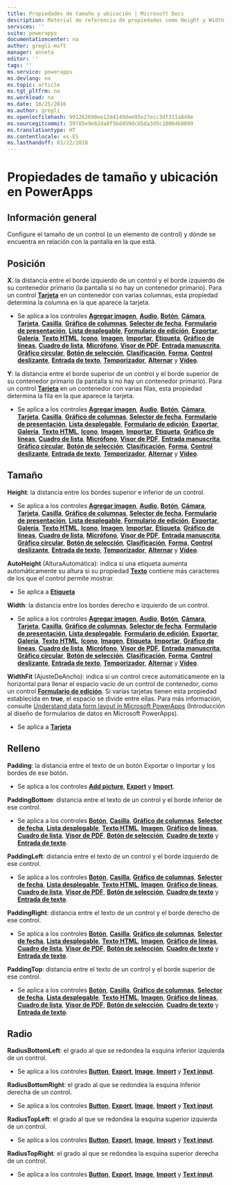 ```yaml
---
title: Propiedades de tamaño y ubicación | Microsoft Docs
description: Material de referencia de propiedades como Height y Width
services: ''
suite: powerapps
documentationcenter: na
author: gregli-msft
manager: anneta
editor: ''
tags: ''
ms.service: powerapps
ms.devlang: na
ms.topic: article
ms.tgt_pltfrm: na
ms.workload: na
ms.date: 10/25/2016
ms.author: gregli
ms.openlocfilehash: 991262698ee12d4149dee95e27ecc3df311a849e
ms.sourcegitcommit: 59785e9e82da8f5bd459dcb5da3d5c18064b0899
ms.translationtype: HT
ms.contentlocale: es-ES
ms.lasthandoff: 03/22/2018
---
```

# <a name="size-and-location-properties-in-powerapps"></a>Propiedades de tamaño y ubicación en PowerApps
## <a name="overview"></a>Información general
Configure el tamaño de un control (o un elemento de control) y dónde se encuentra en relación con la pantalla en la que está.

## <a name="position"></a>Posición
**X**: la distancia entre el borde izquierdo de un control y el borde izquierdo de su contenedor primario (la pantalla si no hay un contenedor primario). Para un control **[Tarjeta](control-card.md)** en un contenedor con varias columnas, esta propiedad determina la columna en la que aparece la tarjeta.

* Se aplica a los controles **[Agregar imagen](control-add-picture.md)**, **[Audio](control-audio-video.md)**, **[Botón](control-button.md)**, **[Cámara](control-camera.md)**, **[Tarjeta](control-card.md)**, **[Casilla](control-check-box.md)**, **[Gráfico de columnas](control-column-line-chart.md)**, **[Selector de fecha](control-date-picker.md)**, **[Formulario de presentación](control-form-detail.md)**, **[Lista desplegable](control-drop-down.md)**, **[Formulario de edición](control-form-detail.md)**, **[Exportar](control-export-import.md)**, **[Galería](control-gallery.md)**, **[Texto HTML](control-html-text.md)**, **[Icono](control-shapes-icons.md)**, **[Imagen](control-image.md)**, **[Importar](control-export-import.md)**, **[Etiqueta](control-text-box.md)**, **[Gráfico de líneas](control-column-line-chart.md)**, **[Cuadro de lista](control-list-box.md)**, **[Micrófono](control-microphone.md)**, **[Visor de PDF](control-pdf-viewer.md)**, **[Entrada manuscrita](control-pen-input.md)**, **[Gráfico circular](control-pie-chart.md)**, **[Botón de selección](control-radio.md)**, **[Clasificación](control-rating.md)**, **[Forma](control-shapes-icons.md)**, **[Control deslizante](control-slider.md)**, **[Entrada de texto](control-text-input.md)**, **[Temporizador](control-timer.md)**, **[Alternar](control-toggle.md)** y **[Vídeo](control-audio-video.md)**.

**Y**: la distancia entre el borde superior de un control y el borde superior de su contenedor primario (la pantalla si no hay un contenedor primario). Para un control **[Tarjeta](control-card.md)** en un contenedor con varias filas, esta propiedad determina la fila en la que aparece la tarjeta.

* Se aplica a los controles **[Agregar imagen](control-add-picture.md)**, **[Audio](control-audio-video.md)**, **[Botón](control-button.md)**, **[Cámara](control-camera.md)**, **[Tarjeta](control-card.md)**, **[Casilla](control-check-box.md)**, **[Gráfico de columnas](control-column-line-chart.md)**, **[Selector de fecha](control-date-picker.md)**, **[Formulario de presentación](control-form-detail.md)**, **[Lista desplegable](control-drop-down.md)**, **[Formulario de edición](control-form-detail.md)**, **[Exportar](control-export-import.md)**, **[Galería](control-gallery.md)**, **[Texto HTML](control-html-text.md)**, **[Icono](control-shapes-icons.md)**, **[Imagen](control-image.md)**, **[Importar](control-export-import.md)**, **[Etiqueta](control-text-box.md)**, **[Gráfico de líneas](control-column-line-chart.md)**, **[Cuadro de lista](control-list-box.md)**, **[Micrófono](control-microphone.md)**, **[Visor de PDF](control-pdf-viewer.md)**, **[Entrada manuscrita](control-pen-input.md)**, **[Gráfico circular](control-pie-chart.md)**, **[Botón de selección](control-radio.md)**, **[Clasificación](control-rating.md)**, **[Forma](control-shapes-icons.md)**, **[Control deslizante](control-slider.md)**, **[Entrada de texto](control-text-input.md)**, **[Temporizador](control-timer.md)**, **[Alternar](control-toggle.md)** y **[Vídeo](control-audio-video.md)**.

## <a name="size"></a>Tamaño
**Height**: la distancia entre los bordes superior e inferior de un control.

* Se aplica a los controles **[Agregar imagen](control-add-picture.md)**, **[Audio](control-audio-video.md)**, **[Botón](control-button.md)**, **[Cámara](control-camera.md)**, **[Tarjeta](control-card.md)**, **[Casilla](control-check-box.md)**, **[Gráfico de columnas](control-column-line-chart.md)**, **[Selector de fecha](control-date-picker.md)**, **[Formulario de presentación](control-form-detail.md)**, **[Lista desplegable](control-drop-down.md)**, **[Formulario de edición](control-form-detail.md)**, **[Exportar](control-export-import.md)**, **[Galería](control-gallery.md)**, **[Texto HTML](control-html-text.md)**, **[Icono](control-shapes-icons.md)**, **[Imagen](control-image.md)**, **[Importar](control-export-import.md)**, **[Etiqueta](control-text-box.md)**, **[Gráfico de líneas](control-column-line-chart.md)**, **[Cuadro de lista](control-list-box.md)**, **[Micrófono](control-microphone.md)**, **[Visor de PDF](control-pdf-viewer.md)**, **[Entrada manuscrita](control-pen-input.md)**, **[Gráfico circular](control-pie-chart.md)**, **[Botón de selección](control-radio.md)**, **[Clasificación](control-rating.md)**, **[Forma](control-shapes-icons.md)**, **[Control deslizante](control-slider.md)**, **[Entrada de texto](control-text-input.md)**, **[Temporizador](control-timer.md)**, **[Alternar](control-toggle.md)** y **[Vídeo](control-audio-video.md)**.

**AutoHeight** (AlturaAutomática): indica si una etiqueta aumenta automáticamente su altura si su propiedad **[Texto](properties-core.md)** contiene más caracteres de los que el control permite mostrar.  

* Se aplica a **[Etiqueta](control-text-box.md)**

**Width**: la distancia entre los bordes derecho e izquierdo de un control.

* Se aplica a los controles **[Agregar imagen](control-add-picture.md)**, **[Audio](control-audio-video.md)**, **[Botón](control-button.md)**, **[Cámara](control-camera.md)**, **[Tarjeta](control-card.md)**, **[Casilla](control-check-box.md)**, **[Gráfico de columnas](control-column-line-chart.md)**, **[Selector de fecha](control-date-picker.md)**, **[Formulario de presentación](control-form-detail.md)**, **[Lista desplegable](control-drop-down.md)**, **[Formulario de edición](control-form-detail.md)**, **[Exportar](control-export-import.md)**, **[Galería](control-gallery.md)**, **[Texto HTML](control-html-text.md)**, **[Icono](control-shapes-icons.md)**, **[Imagen](control-image.md)**, **[Etiqueta](control-text-box.md)**, **[Importar](control-export-import.md)**, **[Gráfico de líneas](control-column-line-chart.md)**, **[Cuadro de lista](control-list-box.md)**, **[Micrófono](control-microphone.md)**, **[Visor de PDF](control-pdf-viewer.md)**, **[Entrada manuscrita](control-pen-input.md)**, **[Gráfico circular](control-pie-chart.md)**, **[Botón de selección](control-radio.md)**, **[Clasificación](control-rating.md)**, **[Forma](control-shapes-icons.md)**, **[Control deslizante](control-slider.md)**, **[Entrada de texto](control-text-input.md)**, **[Temporizador](control-timer.md)**, **[Alternar](control-toggle.md)** y **[Vídeo](control-audio-video.md)**.

**WidthFit** (AjusteDeAncho): indica si un control crece automáticamente en la horizontal para llenar el espacio vacío de un control de contenedor, como un control **[Formulario de edición](control-form-detail.md)**. Si varias tarjetas tienen esta propiedad establecida en **true**, el espacio se divide entre ellas. Para más información, consulte [Understand data form layout in Microsoft PowerApps](../working-with-form-layout.md) (Introducción al diseño de formularios de datos en Microsoft PowerApps).

* Se aplica a **[Tarjeta](control-card.md)**

## <a name="padding"></a>Relleno
**Padding**: la distancia entre el texto de un botón Exportar o Importar y los bordes de ese botón.

* Se aplica a los controles **[Add picture](control-add-picture.md)**, **[Export](control-export-import.md)** y **[Import](control-export-import.md)**.

**PaddingBottom**: distancia entre el texto de un control y el borde inferior de ese control.

* Se aplica a los controles **[Botón](control-button.md)**, **[Casilla](control-check-box.md)**, **[Gráfico de columnas](control-column-line-chart.md)**, **[Selector de fecha](control-date-picker.md)**, **[Lista desplegable](control-drop-down.md)**, **[Texto HTML](control-html-text.md)**, **[Imagen](control-image.md)**, **[Gráfico de líneas](control-text-box.md)**, **[Cuadro de lista](control-column-line-chart.md)**, **[Visor de PDF](control-list-box.md)**, **[Botón de selección](control-pdf-viewer.md)**, **[Cuadro de texto](control-radio.md)** y **[Entrada de texto](control-text-input.md)**.

**PaddingLeft**: distancia entre el texto de un control y el borde izquierdo de ese control.

* Se aplica a los controles **[Botón](control-button.md)**, **[Casilla](control-check-box.md)**, **[Gráfico de columnas](control-column-line-chart.md)**, **[Selector de fecha](control-date-picker.md)**, **[Lista desplegable](control-drop-down.md)**, **[Texto HTML](control-html-text.md)**, **[Imagen](control-image.md)**, **[Gráfico de líneas](control-text-box.md)**, **[Cuadro de lista](control-column-line-chart.md)**, **[Visor de PDF](control-list-box.md)**, **[Botón de selección](control-pdf-viewer.md)**, **[Cuadro de texto](control-radio.md)** y **[Entrada de texto](control-text-input.md)**.

**PaddingRight**: distancia entre el texto de un control y el borde derecho de ese control.

* Se aplica a los controles **[Botón](control-button.md)**, **[Casilla](control-check-box.md)**, **[Gráfico de columnas](control-column-line-chart.md)**, **[Selector de fecha](control-date-picker.md)**, **[Lista desplegable](control-drop-down.md)**, **[Texto HTML](control-html-text.md)**, **[Imagen](control-image.md)**, **[Gráfico de líneas](control-text-box.md)**, **[Cuadro de lista](control-column-line-chart.md)**, **[Visor de PDF](control-list-box.md)**, **[Botón de selección](control-pdf-viewer.md)**, **[Cuadro de texto](control-radio.md)** y **[Entrada de texto](control-text-input.md)**.

**PaddingTop**: distancia entre el texto de un control y el borde superior de ese control.

* Se aplica a los controles **[Botón](control-button.md)**, **[Casilla](control-check-box.md)**, **[Gráfico de columnas](control-column-line-chart.md)**, **[Selector de fecha](control-date-picker.md)**, **[Lista desplegable](control-drop-down.md)**, **[Texto HTML](control-html-text.md)**, **[Imagen](control-image.md)**, **[Gráfico de líneas](control-text-box.md)**, **[Cuadro de lista](control-column-line-chart.md)**, **[Visor de PDF](control-list-box.md)**, **[Botón de selección](control-pdf-viewer.md)**, **[Cuadro de texto](control-radio.md)** y **[Entrada de texto](control-text-input.md)**.

## <a name="radius"></a>Radio
**RadiusBottomLeft**: el grado al que se redondea la esquina inferior izquierda de un control.

* Se aplica a los controles **[Button](control-button.md)**, **[Export](control-export-import.md)**, **[Image](control-image.md)**, **[Import](control-export-import.md)** y **[Text input](control-text-input.md)**.

**RadiusBottomRight**: el grado al que se redondea la esquina inferior derecha de un control.

* Se aplica a los controles **[Button](control-button.md)**, **[Export](control-export-import.md)**, **[Image](control-image.md)**, **[Import](control-export-import.md)** y **[Text input](control-text-input.md)**.

**RadiusTopLeft**: el grado al que se redondea la esquina superior izquierda de un control.

* Se aplica a los controles **[Button](control-button.md)**, **[Export](control-export-import.md)**, **[Image](control-image.md)**, **[Import](control-export-import.md)** y **[Text input](control-text-input.md)**.

**RadiusTopRight**: el grado al que se redondea la esquina superior derecha de un control.

* Se aplica a los controles **[Button](control-button.md)**, **[Export](control-export-import.md)**, **[Image](control-image.md)**, **[Import](control-export-import.md)** y **[Text input](control-text-input.md)**.

